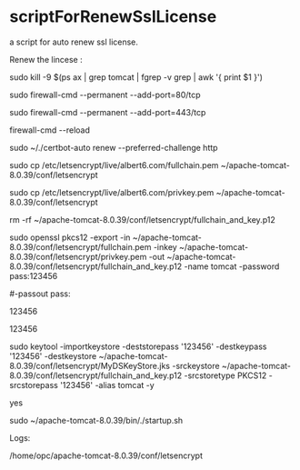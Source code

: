 # scriptForRenewSslLicense
a script for auto renew ssl license.


Renew the lincese :

sudo kill -9 $(ps ax | grep tomcat | fgrep -v grep | awk '{ print $1 }')

sudo firewall-cmd --permanent --add-port=80/tcp

sudo firewall-cmd --permanent --add-port=443/tcp

firewall-cmd --reload

sudo ~/./certbot-auto renew --preferred-challenge http

sudo cp /etc/letsencrypt/live/albert6.com/fullchain.pem ~/apache-tomcat-8.0.39/conf/letsencrypt

sudo cp /etc/letsencrypt/live/albert6.com/privkey.pem  ~/apache-tomcat-8.0.39/conf/letsencrypt


rm -rf ~/apache-tomcat-8.0.39/conf/letsencrypt/fullchain_and_key.p12

sudo openssl pkcs12 -export -in ~/apache-tomcat-8.0.39/conf/letsencrypt/fullchain.pem -inkey ~/apache-tomcat-8.0.39/conf/letsencrypt/privkey.pem -out ~/apache-tomcat-8.0.39/conf/letsencrypt/fullchain_and_key.p12 -name tomcat -password pass:123456

#-passout pass:

123456

123456

sudo keytool -importkeystore -deststorepass '123456' -destkeypass '123456' -destkeystore ~/apache-tomcat-8.0.39/conf/letsencrypt/MyDSKeyStore.jks -srckeystore ~/apache-tomcat-8.0.39/conf/letsencrypt/fullchain_and_key.p12 -srcstoretype PKCS12 -srcstorepass '123456' -alias tomcat -y

yes

sudo ~/apache-tomcat-8.0.39/bin/./startup.sh 

Logs:

/home/opc/apache-tomcat-8.0.39/conf/letsencrypt
